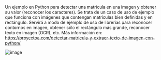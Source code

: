 Un ejemplo en Python para detectar una matrícula en una imagen y obtener su valor (reconocer los caracteres). Se trata de un caso de uso de ejemplo que funciona con imágenes que contengan matrículas bien definidas y en rectángulo. Servirá a modo de ejemplo de uso de librerías para reconocer contornos en imagen, obtener sólo el rectángulo más grande, reconocer texto en imagen (OCR), etc. Más información en: https://proyectoa.com/detectar-matricula-y-extraer-texto-de-imagen-con-python/

![image](https://github.com/user-attachments/assets/902a987f-7afe-4206-9cc7-d90c6046c569)
